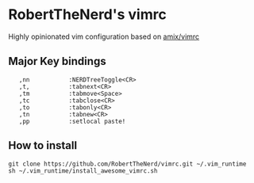 # RobertTheNerd's vimrc
Highly opinionated vim configuration based on [amix/vimrc](https://github.com/amix/vimrc)

## Major Key bindings
```
   ,nn           :NERDTreeToggle<CR>
   ,t,           :tabnext<CR>
   ,tm           :tabmove<Space>
   ,tc           :tabclose<CR>
   ,to           :tabonly<CR>
   ,tn           :tabnew<CR>
   ,pp           :setlocal paste!
```

## How to install
	git clone https://github.com/RobertTheNerd/vimrc.git ~/.vim_runtime
	sh ~/.vim_runtime/install_awesome_vimrc.sh
